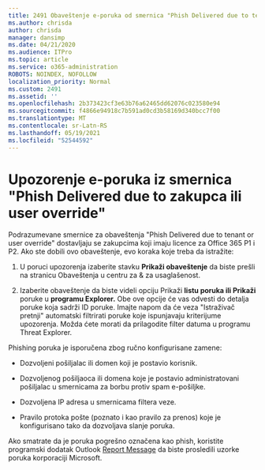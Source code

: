 ```yaml
---
title: 2491 Obaveštenje e-poruka od smernica "Phish Delivered due to tenant or user override"
ms.author: chrisda
author: chrisda
manager: dansimp
ms.date: 04/21/2020
ms.audience: ITPro
ms.topic: article
ms.service: o365-administration
ROBOTS: NOINDEX, NOFOLLOW
localization_priority: Normal
ms.custom: 2491
ms.assetid: ''
ms.openlocfilehash: 2b373423cf3e63b76a62465dd62076c023580e94
ms.sourcegitcommit: f4866e94918c7b591ad0cd3b58169d340bcc7f00
ms.translationtype: MT
ms.contentlocale: sr-Latn-RS
ms.lasthandoff: 05/19/2021
ms.locfileid: "52544592"
---
```

# <a name="alert-email-messages-from-the-phish-delivered-due-to-tenant-or-user-override-policy"></a>Upozorenje e-poruka iz smernica "Phish Delivered due to zakupca ili user override"

Podrazumevane smernice za obaveštenja "Phish Delivered due to tenant or user override" dostavljaju se zakupcima koji imaju licence za Office 365 P1 i P2. Ako ste dobili ovo obaveštenje, evo koraka koje treba da istražite:

1. U poruci upozorenja izaberite stavku  **Prikaži obaveštenje** da biste prešli na stranicu Obaveštenja u centru za & za usaglašenost.

2. Izaberite obaveštenje da biste videli opciju Prikaži **listu poruka ili Prikaži** poruke u **programu Explorer.** Obe ove opcije će vas odvesti do detalja poruke koja sadrži ID poruke. Imajte napom da će veza "Istraživač pretnji" automatski filtrirati poruke koje ispunjavaju kriterijume upozorenja. Možda ćete morati da prilagodite filter datuma u programu Threat Explorer.

Phishing poruka je isporučena zbog ručno konfigurisane zamene:

- Dozvoljeni pošiljalac ili domen koji je postavio korisnik.

- Dozvoljenog pošiljaoca ili domena koje je postavio administratovani pošiljalac u smernicama za borbu protiv spam e-pošiljke.

- Dozvoljena IP adresa u smernicama filtera veze.

- Pravilo protoka pošte (poznato i kao pravilo za prenos) koje je konfigurisano tako da dozvoljava slanje poruka.

Ako smatrate da je poruka pogrešno označena kao phish, koristite programski dodatak Outlook [Report Message](https://support.office.com/article/b5caa9f1-cdf3-4443-af8c-ff724ea719d2) da biste prosledili uzorke poruka korporaciji Microsoft.
